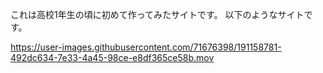 これは高校1年生の頃に初めて作ってみたサイトです。
以下のようなサイトです。

https://user-images.githubusercontent.com/71676398/191158781-492dc634-7e33-4a45-98ce-e8df365ce58b.mov


